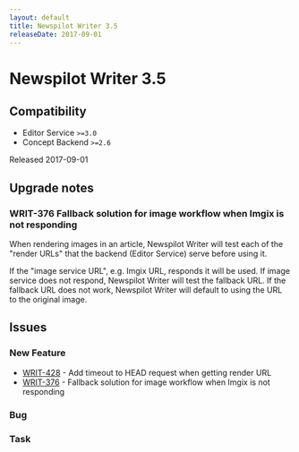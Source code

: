 ```yaml
---
layout: default
title: Newspilot Writer 3.5
releaseDate: 2017-09-01
---
```

<div class="jumbotron">
    <h1>Newspilot Writer 3.5</h1>    
    <h2>Compatibility</h2>
    <ul>
        <li>Editor Service <code>>=3.0</code></li>
        <li>Concept Backend <code>>=2.6</code></li>
    </ul>
</div>
<p>Released 2017-09-01</p>



## Upgrade notes  
      
### WRIT-376 Fallback solution for image workflow when Imgix is not responding 
When rendering images in an article, Newspilot Writer will test each of the "render URLs" that the backend (Editor Service) serve before using it.

If the "image service URL", e.g. Imgix URL, responds it will be used. If image service does not respond, Newspilot Writer will test the fallback URL. If the fallback URL does not work, Newspilot Writer will default to using the URL to the original image.         



## Issues  


### New Feature 
 
 * [WRIT-428](https://jira.infomaker.se/browse/WRIT-428) - Add timeout to HEAD request when getting render URL  
 * [WRIT-376](https://jira.infomaker.se/browse/WRIT-376) - Fallback solution for image workflow when Imgix is not responding 


### Bug 



### Task 



